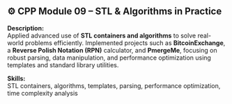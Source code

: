 ## ⚙️ CPP Module 09 – STL & Algorithms in Practice

**Description:**  
Applied advanced use of **STL containers and algorithms** to solve real-world problems efficiently. Implemented projects such as **BitcoinExchange**, a **Reverse Polish Notation (RPN)** calculator, and **PmergeMe**, focusing on robust parsing, data manipulation, and performance optimization using templates and standard library utilities.

**Skills:**  
STL containers, algorithms, templates, parsing, performance optimization, time complexity analysis
